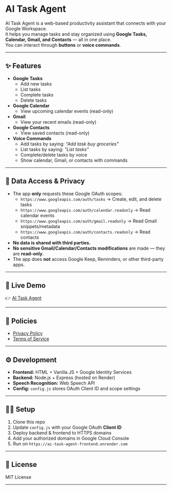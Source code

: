 # AI Task Agent

AI Task Agent is a web-based productivity assistant that connects with your Google Workspace.  
It helps you manage tasks and stay organized using **Google Tasks, Calendar, Gmail, and Contacts** — all in one place.  
You can interact through **buttons** or **voice commands**.

---

## ✨ Features
- **Google Tasks**
  - Add new tasks
  - List tasks
  - Complete tasks
  - Delete tasks
- **Google Calendar**
  - View upcoming calendar events (read-only)
- **Gmail**
  - View your recent emails (read-only)
- **Google Contacts**
  - View saved contacts (read-only)
- **Voice Commands**
  - Add tasks by saying: *"Add task buy groceries"*
  - List tasks by saying: *"List tasks"*
  - Complete/delete tasks by voice
  - Show calendar, Gmail, or contacts with commands

---

## 🔐 Data Access & Privacy
- The app **only** requests these Google OAuth scopes:
  - `https://www.googleapis.com/auth/tasks` → Create, edit, and delete tasks
  - `https://www.googleapis.com/auth/calendar.readonly` → Read calendar events
  - `https://www.googleapis.com/auth/gmail.readonly` → Read Gmail snippets/metadata
  - `https://www.googleapis.com/auth/contacts.readonly` → Read contacts
- **No data is shared with third parties.**
- **No sensitive Gmail/Calendar/Contacts modifications** are made — they are **read-only**.
- The app does **not** access Google Keep, Reminders, or other third-party apps.

---

## 🚀 Live Demo
👉 [AI Task Agent](https://ai-task-agent-frontend.onrender.com)

---

## 📄 Policies
- [Privacy Policy](https://ai-task-agent-frontend.onrender.com/privacy)  
- [Terms of Service](https://ai-task-agent-frontend.onrender.com/terms)

---

## ⚙️ Development
- **Frontend:** HTML + Vanilla JS + Google Identity Services
- **Backend:** Node.js + Express (hosted on Render)
- **Speech Recognition:** Web Speech API
- **Config:** `config.js` stores OAuth Client ID and scope settings

---

## 🧑‍💻 Setup
1. Clone this repo
2. Update `config.js` with your Google OAuth **Client ID**
3. Deploy backend & frontend to HTTPS domains
4. Add your authorized domains in Google Cloud Console
5. Run on `https://ai-task-agent-frontend.onrender.com`

---

## 📜 License
MIT License

---

